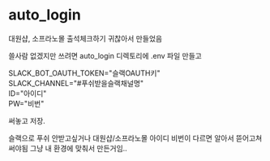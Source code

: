 # auto_login
대원샵, 소프라노몰 출석체크하기 귀찮아서 만들었음

쓸사람 없겠지만 쓰려면 auto_login 디렉토리에 .env 파일 만들고
   
SLACK_BOT_OAUTH_TOKEN="슬랙OAUTH키"   
SLACK_CHANNEL="#푸쉬받을슬랙채널명"   
ID="아이디"   
PW="비번"   
   
써놓고 저장.

슬랙으로 푸쉬 안받고싶거나 대원샵/소프라노몰 아이디 비번이 다르면 알아서 뜯어고쳐 써야됨
그냥 내 환경에 맞춰서 만든거임..
